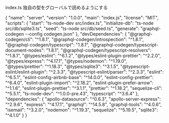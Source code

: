 index.ts
独自の型をグローバルで読めるようにする

{
"name": "server",
"version": "1.0.0",
"main": "index.js",
"license": "MIT",
"scripts": {
"start": "ts-node-dev src/index.ts",
"initialize-db": "ts-node src/db/sqlite3.ts",
"seed": "ts-node src/db/seed.ts",
"generate": "graphql-codegen --config codegen.json"
},
"devDependencies": {
"@graphql-codegen/cli": "^1.8.1",
"@graphql-codegen/introspection": "^1.8.1",
"@graphql-codegen/typescript": "1.8.1",
"@graphql-codegen/typescript-document-nodes": "1.8.1",
"@graphql-codegen/typescript-resolvers": "^1.8.1",
"@types/eslint": "^6.1.2",
"@types/eslint-plugin-prettier": "^2.2.0",
"@types/express": "^4.17.1",
"@types/nodemon": "^1.19.0",
"@types/prettier": "^1.18.3",
"@types/sqlite3": "^3.1.5",
"@typescript-eslint/eslint-plugin": "^2.3.3",
"@typescript-eslint/parser": "^2.3.3",
"eslint": "^6.5.1",
"eslint-config-airbnb-base": "^14.0.0",
"eslint-config-prettier": "^6.4.0",
"eslint-plugin-import": "^2.18.2",
"eslint-plugin-prefer-arrow": "^1.1.6",
"eslint-plugin-prettier": "^3.1.1",
"prettier": "^1.18.2",
"sequelize-cli": "^5.5.1",
"ts-node-dev": "^1.0.0-pre.43",
"typescript": "^3.6.4"
},
"dependencies": {
"apollo-datasource": "^0.6.3",
"apollo-server-express": "^2.9.6",
"express": "^4.17.1",
"graphql": "^14.5.8",
"graphql-tools": "^4.0.6",
"isemail": "^3.2.0",
"nodemon": "^1.19.3",
"sequelize": "^5.19.5",
"sqlite3": "^4.1.0"
}
}
